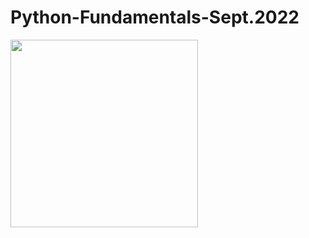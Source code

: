 # Python-Fundamentals-Sept.2022
<img width="300" src="https://softuni.bg/certificates/certificates/converttoimage/148944?code=5441236f">
